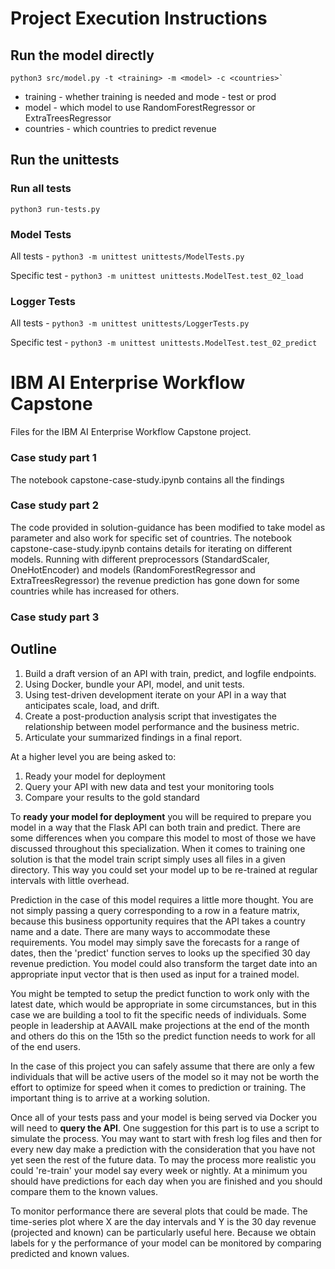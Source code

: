 # Project Execution Instructions
## Run the model directly

```
python3 src/model.py -t <training> -m <model> -c <countries>`
```
* training - whether training is needed and mode - test or prod
* model - which model to use RandomForestRegressor or ExtraTreesRegressor
* countries - which countries to predict revenue

## Run the unittests
### Run all tests
```
python3 run-tests.py
```
### Model Tests
All tests - `python3 -m unittest unittests/ModelTests.py`

Specific test - `python3 -m unittest unittests.ModelTest.test_02_load`

### Logger Tests
All tests - `python3 -m unittest unittests/LoggerTests.py`

Specific test - `python3 -m unittest unittests.ModelTest.test_02_predict`

# IBM AI Enterprise Workflow Capstone
Files for the IBM AI Enterprise Workflow Capstone project. 

### Case study part 1
The notebook capstone-case-study.ipynb contains all the findings

### Case study part 2
The code provided in solution-guidance has been modified to take model as parameter and also work for specific set of countries. The notebook capstone-case-study.ipynb contains details for iterating on different models. Running with different preprocessors (StandardScaler, OneHotEncoder) and models (RandomForestRegressor and ExtraTreesRegressor) the revenue prediction has gone down for some countries while has increased for others.

### Case study part 3

## Outline

1. Build a draft version of an API with train, predict, and logfile endpoints.
2. Using Docker, bundle your API, model, and unit tests.
3. Using test-driven development iterate on your API in a way that anticipates scale, load, and drift.
4. Create a post-production analysis script that investigates the relationship between model performance and the business metric.
5. Articulate your summarized findings in a final report.


At a higher level you are being asked to:

1. Ready your model for deployment
2. Query your API with new data and test your monitoring tools
3. Compare your results to the gold standard


To **ready your model for deployment** you will be required to prepare you model in a way that the Flask API can both 
train and predict.  There are some differences when you compare this model to most of those we have discussed 
throughout this specialization.  When it comes to training one solution is that the model train script simply uses all
files in a given directory.  This way you could set your model up to be re-trained at regular intervals with little 
overhead.  

Prediction in the case of this model requires a little more thought.  You are not simply passing a query corresponding
to a row in a feature matrix, because this business opportunity requires that the API takes a country name and a date.
There are many ways to accommodate these requirements.  You model may simply save the forecasts for a range of dates,
then the 'predict' function serves to looks up the specified 30 day revenue prediction.  You model could also transform
the target date into an appropriate input vector that is then used as input for a trained model.

You might be tempted to setup the predict function to work only with the latest date, which would be appropriate in 
some circumstances, but in this case we are building a tool to fit the specific needs of individuals.  Some people in
leadership at AAVAIL make projections at the end of the month and others do this on the 15th so the predict function
needs to work for all of the end users.

In the case of this project you can safely assume that there are only a few individuals that will be active users of 
the model so it may not be worth the effort to optimize for speed when it comes to prediction or training.  The important
thing is to arrive at a working solution.

Once all of your tests pass and your model is being served via Docker you will need to **query the API**.  One suggestion
for this part is to use a script to simulate the process.  You may want to start with fresh log files and then for every
new day make a prediction with the consideration that you have not yet seen the rest of the future data.  To may the 
process more realistic you could 're-train' your model say every week or nightly.  At a minimum you should have predictions
for each day when you are finished and you should compare them to the known values.

To monitor performance there are several plots that could be made.  The time-series plot where X are the day intervals
and Y is the 30 day revenue (projected and known) can be particularly useful here.  Because we obtain labels for y the 
performance of your model can be monitored by comparing predicted and known values.
